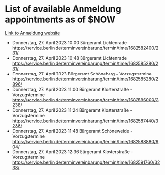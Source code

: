 # List of available Anmeldung appointments as of $NOW
[Link to Anmeldung website](https://service.berlin.de/terminvereinbarung/termin/tag.php?termin=1&anliegen[]=120686&dienstleisterlist=122210,122217,327316,122219,327312,122227,327314,122231,327346,122243,327348,122254,122252,329742,122260,329745,122262,329748,122271,327278,122273,327274,122277,327276,330436,122280,327294,122282,327290,122284,327292,122291,327270,122285,327266,122286,327264,122296,327268,150230,329760,122297,327286,122294,327284,122312,329763,122314,329775,122304,327330,122311,327334,122309,327332,317869,122281,327352,122279,329772,122283,122276,327324,122274,327326,122267,329766,122246,327318,122251,327320,122257,327322,122208,327298,122226,327300&herkunft=http%3A%2F%2Fservice.berlin.de%2Fdienstleistung%2F120686%2F)
- Donnerstag, 27. April 2023 10:00 Bürgeramt Lichtenrade https://service.berlin.de/terminvereinbarung/termin/time/1682582400/231/
- Donnerstag, 27. April 2023 10:48 Bürgeramt Lichtenrade https://service.berlin.de/terminvereinbarung/termin/time/1682585280/231/
- Donnerstag, 27. April 2023  Bürgeramt Schöneberg - Vorzugstermine https://service.berlin.de/terminvereinbarung/termin/time/1682585280/2896/
- Donnerstag, 27. April 2023 11:00 Bürgeramt Klosterstraße - Vorzugstermine https://service.berlin.de/terminvereinbarung/termin/time/1682586000/3238/
- Donnerstag, 27. April 2023 11:24 Bürgeramt Klosterstraße - Vorzugstermine https://service.berlin.de/terminvereinbarung/termin/time/1682587440/3238/
- Donnerstag, 27. April 2023 11:48 Bürgeramt Schöneweide - Vorzugstermine https://service.berlin.de/terminvereinbarung/termin/time/1682588880/904/
- Donnerstag, 27. April 2023 12:36 Bürgeramt Klosterstraße - Vorzugstermine https://service.berlin.de/terminvereinbarung/termin/time/1682591760/3238/
